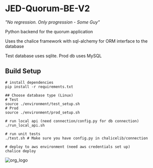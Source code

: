 # JED-Quorum-BE-V2
*"No regression. Only progression - Some Guy"*
  
Python backend for the quorum application

Uses the chalice framework with sql-alchemy for ORM interface to the database

Test database uses sqlite. Prod db uses MySQL

## Build Setup

```
# install dependencies
pip install -r requirements.txt
  
## Choose database type (Linux)
# Test
source ./environment/test_setup.sh
# Prod
source ./environment/prod_setup.sh
  
# run local api (need connection/config.py for db connection)
./run_local_api.sh
  
# run unit tests
./test.sh # Make sure you have config.py in chalicelib/connection
  
# deploy to aws environment (need aws credentials set up)
chalice deploy
```

![org_logo](http://www.jimspestcontrol.com.au/wp-content/uploads/2016/07/Jims-Termite-and-Pest-Control-Team-313x390.gif)